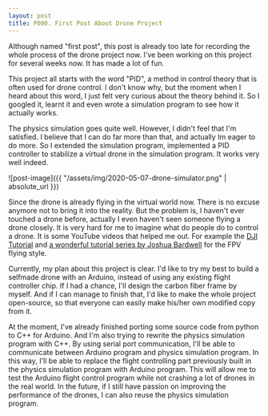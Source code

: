```yaml
---
layout: post
title: P000. First Post About Drone Project
---
```

Although named "first post", this post is already too late for recording the whole process of the drone project now. I've been working on this project for several weeks now. It has made a lot of fun.

This project all starts with the word "PID", a method in control theory that is often used for drone control. I don't know why, but the moment when I heard about this word, I just felt very curious about the theory behind it. So I googled it, learnt it and even wrote a simulation program to see how it actually works.

The physics simulation goes quite well. However, I didn't feel that I'm satisfied. I believe that I can do far more than that, and actually Im eager to do more. So I extended the simulation program, implemented a PID controller to stabilize a virtual drone in the simulation program. It works very well indeed.

![post-image]({{ "/assets/img/2020-05-07-drone-simulator.png" | absolute_url }})

Since the drone is already flying in the virtual world now. There is no excuse anymore not to bring it into the reality. But the problem is, I haven't ever touched a drone before, actually I even haven't seen someone flying a drone closely. It is very hard for me to imagine what do people do to control a drone. It is some YouTube videos that helped me out. For example the [DJI Tutorial](https://www.youtube.com/watch?v=QwMFK9J462A) and [a wonderful tutorial series by Joshua Bardwell](https://www.youtube.com/watch?v=391D5dX7LKg) for the FPV flying style.

Currently, my plan about this project is clear. I'd like to try my best to build a selfmade drone with an Arduino, instead of using any existing flight controller chip. If I had a chance, I'll design the carbon fiber frame by myself. And if I can manage to finish that, I'd like to make the whole project open-source, so that everyone can easily make his/her own modified copy from it.

At the moment, I've already finished porting some source code from python to C++ for Arduino. And I'm also trying to rewrite the physics simulation program with C++. By using serial port communication, I'll be able to communicate between Arduino program and physics simulation program. In this way, I'll be able to replace the flight controlling part previously built in the physics simulation program with Arduino program. This will allow me to test the Arduino flight control program while not crashing a lot of drones in the real world. In the future, if I still have passion on improving the performance of the drones, I can also reuse the physics simulation program.
